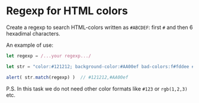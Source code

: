 # Regexp for HTML colors

Create a regexp to search HTML-colors written as `#ABCDEF`: first `#` and then 6 hexadimal characters.

An example of use:

```js
let regexp = /...your regexp.../

let str = "color:#121212; background-color:#AA00ef bad-colors:f#fddee #fd2 #12345678";

alert( str.match(regexp) )  // #121212,#AA00ef
```

P.S. In this task we do not need other color formats like `#123` or `rgb(1,2,3)` etc.
